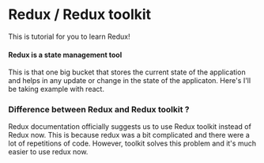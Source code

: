 # Redux / Redux toolkit
This is tutorial for you to learn Redux!

#### Redux is a state management tool

This is that one big bucket that stores the current state of the application and helps in any update or change in the state of the applicaton. Here's I'll be taking example with react. 

### Difference between Redux and Redux toolkit ?

Redux documentation officially suggests us to use Redux toolkit instead of Redux now. This is because redux was a bit complicated and there were a lot of repetitions of code. However, toolkit solves this problem and it's much easier to use redux now.

